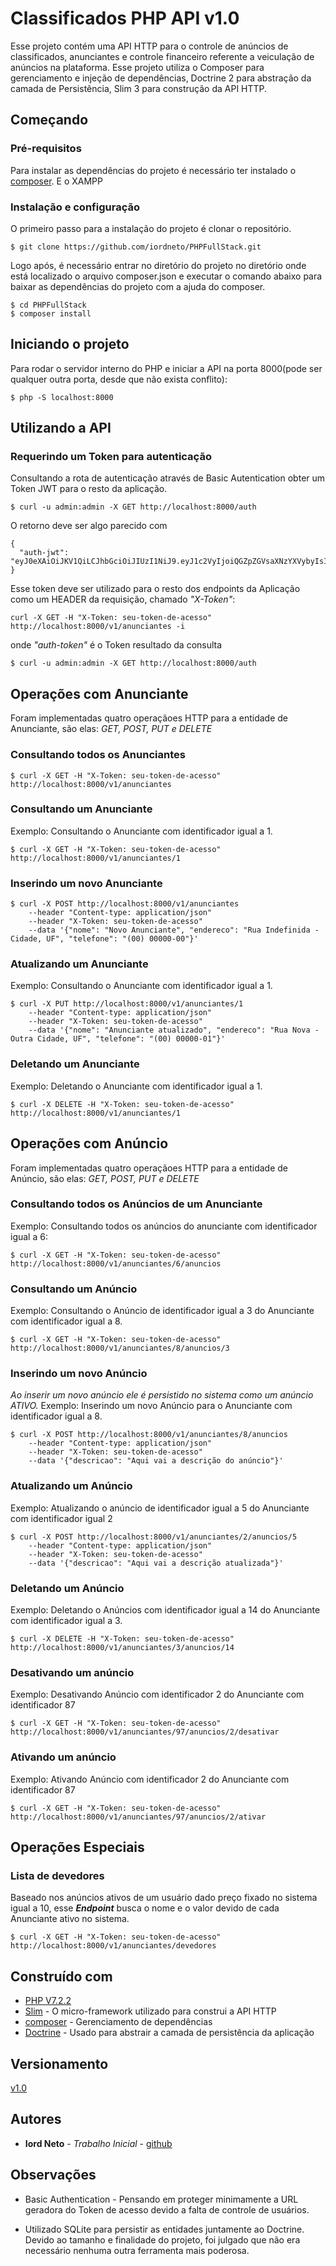 # Classificados PHP API v1.0

Esse projeto contém uma API HTTP para o controle de anúncios de classificados, anunciantes e controle financeiro referente a veiculação de anúncios na plataforma. Esse projeto utiliza o Composer para gerenciamento e injeção de dependências, Doctrine 2 para abstração da camada de Persistência, Slim 3 para construção da API HTTP. 

## Começando

### Pré-requisitos

Para instalar as dependências do projeto é necessário ter instalado o [composer](https://getcomposer.org/). E o XAMPP

### Instalação e configuração

O primeiro passo para a instalação do projeto é clonar o repositório.

```
$ git clone https://github.com/iordneto/PHPFullStack.git
```

Logo após, é necessário entrar no diretório do projeto no diretório onde está localizado o arquivo composer.json e executar o comando abaixo para baixar as dependências do projeto com a ajuda do composer.

```
$ cd PHPFullStack
$ composer install
```

## Iniciando o projeto

Para rodar o servidor interno do PHP e iniciar a API na porta 8000(pode ser qualquer outra porta, desde que não exista conflito):

```
$ php -S localhost:8000 
```

## Utilizando a API


### Requerindo um Token para autenticação

Consultando a rota de autenticação através de Basic Autentication obter um Token JWT para o resto da aplicação.


```
$ curl -u admin:admin -X GET http://localhost:8000/auth
```

O retorno deve ser algo parecido com 

```
{
  "auth-jwt": "eyJ0eXAiOiJKV1QiLCJhbGciOiJIUzI1NiJ9.eyJ1c2VyIjoiQGZpZGVsaXNzYXVybyIsInR3aXR0ZXIiOiJodHRwczpcL1wvdHdpdHRlci5jb21cL2ZpZGVsaXNzYXVybyIsImdpdGh1YiI6Imh0dHBzOlwvXC9naXRodWIuY29tXC9tc2ZpZGVsaXMifQ.5TSgJhrZnIDDnq9eXObFkDMGv8gw1yarErwAz9aZrwo"
}
```
Esse token deve ser utilizado para o resto dos endpoints da Aplicação como um HEADER da requisição, chamado *"X-Token"*:

```
curl -X GET -H "X-Token: seu-token-de-acesso" http://localhost:8000/v1/anunciantes -i
```

onde *"auth-token"* é o Token resultado da consulta 

```
$ curl -u admin:admin -X GET http://localhost:8000/auth
```

## Operações com Anunciante

Foram implementadas quatro operaçãoes HTTP para a entidade de Anunciante, são elas: *GET, POST, PUT e DELETE*

### Consultando todos os Anunciantes

```
$ curl -X GET -H "X-Token: seu-token-de-acesso" http://localhost:8000/v1/anunciantes
```

### Consultando um Anunciante

Exemplo: Consultando o Anunciante com identificador igual a 1.

```
$ curl -X GET -H "X-Token: seu-token-de-acesso" http://localhost:8000/v1/anunciantes/1
```

### Inserindo um novo Anunciante

```
$ curl -X POST http://localhost:8000/v1/anunciantes 
    --header "Content-type: application/json" 
    --header "X-Token: seu-token-de-acesso"
    --data '{"nome": "Novo Anunciante", "endereco": "Rua Indefinida - Cidade, UF", "telefone": "(00) 00000-00"}'
```

### Atualizando um Anunciante

Exemplo: Consultando o Anunciante com identificador igual a 1.

```
$ curl -X PUT http://localhost:8000/v1/anunciantes/1
    --header "Content-type: application/json" 
    --header "X-Token: seu-token-de-acesso"
    --data '{"nome": "Anunciante atualizado", "endereco": "Rua Nova - Outra Cidade, UF", "telefone": "(00) 00000-01"}'
```

### Deletando um Anunciante

Exemplo: Deletando o Anunciante com identificador igual a 1.

```
$ curl -X DELETE -H "X-Token: seu-token-de-acesso" http://localhost:8000/v1/anunciantes/1
```

## Operações com Anúncio

Foram implementadas quatro operaçãoes HTTP para a entidade de Anúncio, são elas: *GET, POST, PUT e DELETE*

### Consultando todos os Anúncios de um Anunciante

Exemplo: Consultando todos os anúncios do anunciante com identificador igual a 6:

```
$ curl -X GET -H "X-Token: seu-token-de-acesso" http://localhost:8000/v1/anunciantes/6/anuncios
```

### Consultando um Anúncio

Exemplo: Consultando o Anúncio de identificador igual a 3 do Anunciante com identificador igual a 8.

```
$ curl -X GET -H "X-Token: seu-token-de-acesso" http://localhost:8000/v1/anunciantes/8/anuncios/3
```

### Inserindo um novo Anúncio

*Ao inserir um novo anúncio ele é persistido no sistema como um anúncio ATIVO.*
Exemplo: Inserindo um novo Anúncio para o Anunciante com identificador igual a 8.

```
$ curl -X POST http://localhost:8000/v1/anunciantes/8/anuncios
    --header "Content-type: application/json" 
    --header "X-Token: seu-token-de-acesso"
    --data '{"descricao": "Aqui vai a descrição do anúncio"}'
```

### Atualizando um Anúncio

Exemplo: Atualizando o anúncio de identificador igual a 5 do Anunciante com identificador igual 2

```
$ curl -X POST http://localhost:8000/v1/anunciantes/2/anuncios/5
    --header "Content-type: application/json" 
    --header "X-Token: seu-token-de-acesso"
    --data '{"descricao": "Aqui vai a descrição atualizada"}'
```

### Deletando um Anúncio

Exemplo: Deletando o Anúncios com identificador igual a 14 do Anunciante com identificador igual a 3.

```
$ curl -X DELETE -H "X-Token: seu-token-de-acesso" http://localhost:8000/v1/anunciantes/3/anuncios/14
```


### Desativando um anúncio

Exemplo: Desativando Anúncio com identificador 2 do Anunciante com identificador 87

```
$ curl -X GET -H "X-Token: seu-token-de-acesso" http://localhost:8000/v1/anunciantes/97/anuncios/2/desativar
```

### Ativando um anúncio

Exemplo: Ativando Anúncio com identificador 2 do Anunciante com identificador 87

```
$ curl -X GET -H "X-Token: seu-token-de-acesso" http://localhost:8000/v1/anunciantes/97/anuncios/2/ativar
```


## Operações Especiais

### Lista de devedores

Baseado nos anúncios ativos de um usuário dado preço fixado no sistema igual a 10, esse <b>*Endpoint*</b> busca o nome e o valor devido de cada Anunciante ativo no sistema.

```
$ curl -X GET -H "X-Token: seu-token-de-acesso" http://localhost:8000/v1/anunciantes/devedores
```

## Construído com 

* [PHP V7.2.2](http://www.php.net/)
* [Slim](http://www.dropwizard.io/1.0.2/docs/) - O micro-framework utilizado para construi a API HTTP
* [composer](https://getcomposer.org/) - Gerenciamento de dependências
* [Doctrine](http://www.doctrine-project.org/) - Usado para abstrair a camada de persistência da aplicação

## Versionamento

[v1.0](https://github.com/iordneto/PHPFullStack.git) 

## Autores

* **Iord Neto** - *Trabalho Inicial* - [github](https://github.com/iordneto)

## Observações

* Basic Authentication - Pensando em proteger minimamente a URL geradora do Token de acesso devido a falta de controle de usuários.

* Utilizado SQLite para persistir as entidades juntamente ao Doctrine. Devido ao tamanho e finalidade do projeto, foi julgado que não era necessário nenhuma outra ferramenta mais poderosa.


